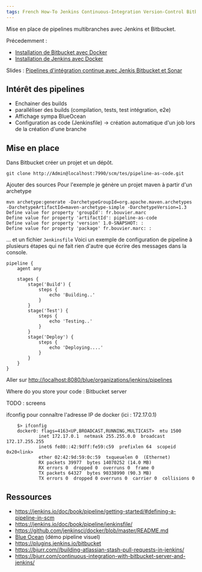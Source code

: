 ```yaml
---
tags: French How-To Jenkins Continuous-Integration Version-Control Bitbucket
---
```

Mise en place de pipelines multibranches avec Jenkins et Bitbucket.

Précedemment : 
* [Installation de Bitbucket avec Docker](/2018/06/06/pipeline-as-code-1-bitbucket/)
* [Installation de Jenkins avec Docker](/2018/06/06/install-jenkins-with-docker/)

Slides : [Pipelines d'intégration continue avec Jenkis Bitbucket et Sonar](https://slides.com/marcbouvier/jenkins-2-bitbucket#/)

## Intérêt des pipelines

* Enchainer des builds
* paralléliser des builds (compilation, tests, test intégration, e2e)
* Affichage sympa BlueOcean
* Configuration as code (Jenkinsfile) -> création automatique d'un job lors de la création d'une branche

## Mise en place

Dans Bitbucket créer un projet et un dépôt.

```
git clone http://Admin@localhost:7990/scm/tes/pipeline-as-code.git
```

Ajouter des sources
Pour l'exemple je génère un projet maven à partir d'un archetype
```
mvn archetype:generate -DarchetypeGroupId=org.apache.maven.archetypes -DarchetypeArtifactId=maven-archetype-simple -DarchetypeVersion=1.3
Define value for property 'groupId': fr.bouvier.marc
Define value for property 'artifactId': pipeline-as-code
Define value for property 'version' 1.0-SNAPSHOT: : 
Define value for property 'package' fr.bouvier.marc: : 
```
... et un fichier `Jenkinsfile`
Voici un exemple de configuration de pipeline à plusieurs étapes qui ne fait rien d'autre que écrire des messages dans la console.
```
pipeline {
    agent any

    stages {
        stage('Build') {
            steps {
                echo 'Building..'
            }
        }
        stage('Test') {
            steps {
                echo 'Testing..'
            }
        }
        stage('Deploy') {
            steps {
                echo 'Deploying....'
            }
        }
    }
}
```

Aller sur [http://localhost:8080/blue/organizations/jenkins/pipelines](http://localhost:8080/blue/organizations/jenkins/pipelines)

Where do you store your code : Bitbucket server

TODO : screens

ifconfig pour connaître l'adresse IP de docker (ici : 172.17.0.1)
```
    $> ifconfig
    docker0: flags=4163<UP,BROADCAST,RUNNING,MULTICAST>  mtu 1500
            inet 172.17.0.1  netmask 255.255.0.0  broadcast 172.17.255.255
            inet6 fe80::42:9dff:fe59:c59  prefixlen 64  scopeid 0x20<link>
            ether 02:42:9d:59:0c:59  txqueuelen 0  (Ethernet)
            RX packets 39977  bytes 14070252 (14.0 MB)
            RX errors 0  dropped 0  overruns 0  frame 0
            TX packets 64327  bytes 90338990 (90.3 MB)
            TX errors 0  dropped 0 overruns 0  carrier 0  collisions 0
```

## Ressources

* https://jenkins.io/doc/book/pipeline/getting-started/#defining-a-pipeline-in-scm
* https://jenkins.io/doc/book/pipeline/jenkinsfile/
* https://github.com/jenkinsci/docker/blob/master/README.md
* [Blue Ocean](https://jenkins.io/projects/blueocean/) (démo pipeline visuel)
* https://plugins.jenkins.io/bitbucket
* https://bjurr.com//building-atlassian-stash-pull-requests-in-jenkins/
* https://bjurr.com/continuous-integration-with-bitbucket-server-and-jenkins/
